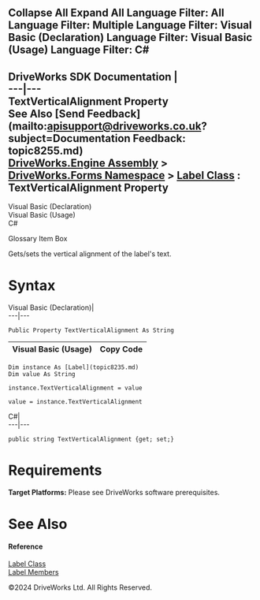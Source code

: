        

 Collapse All Expand All  Language Filter: All  Language Filter: Multiple  Language Filter: Visual Basic (Declaration) Language Filter: Visual Basic (Usage) Language Filter: C#  
---  
DriveWorks SDK Documentation  |   
---|---  
TextVerticalAlignment Property   
See Also [Send Feedback](mailto:apisupport@driveworks.co.uk?subject=Documentation Feedback: topic8255.md)  
[DriveWorks.Engine Assembly](topic2156.md) > [DriveWorks.Forms Namespace](topic7266.md) > [Label Class](topic8235.md) : TextVerticalAlignment Property  
---  
  
Visual Basic (Declaration)    
Visual Basic (Usage)    
C# 

Glossary Item Box

Gets/sets the vertical alignment of the label's text. 

# Syntax

Visual Basic (Declaration)|   
---|---  
      
    
    Public Property TextVerticalAlignment As String  
  
Visual Basic (Usage)| Copy Code  
---|---  
      
    
    Dim instance As [Label](topic8235.md)
    Dim value As String
     
    instance.TextVerticalAlignment = value
     
    value = instance.TextVerticalAlignment  
  
C#|   
---|---  
      
    
    public string TextVerticalAlignment {get; set;}  
  
# Requirements

**Target Platforms:** Please see DriveWorks software prerequisites.

# See Also

#### Reference

[Label Class](topic8235.md)   
[Label Members](topic8236.md)

©2024 DriveWorks Ltd. All Rights Reserved.
